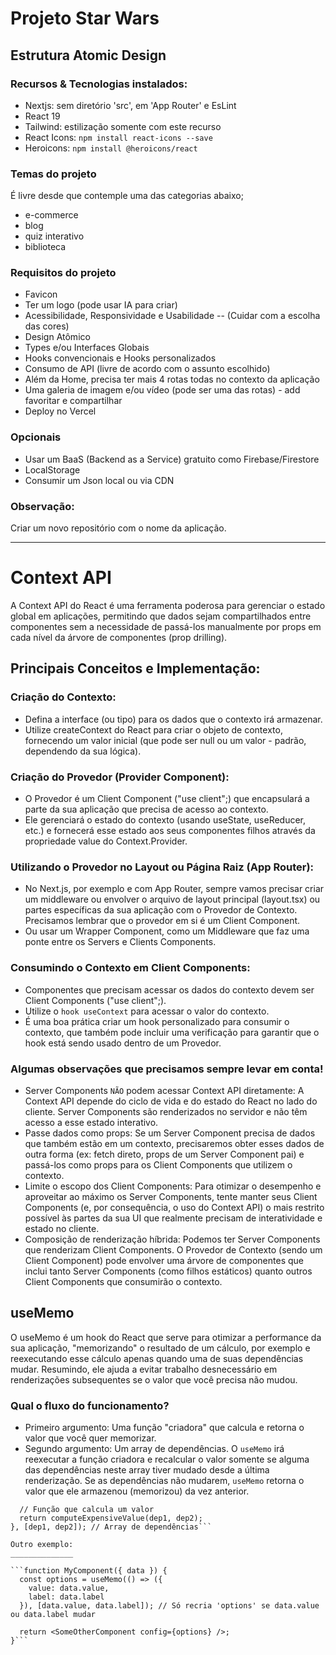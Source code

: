 # Projeto Star Wars
## Estrutura Atomic Design

### Recursos & Tecnologias instalados:
- Nextjs: sem diretório 'src', em 'App Router' e EsLint
- React 19
- Tailwind: estilização somente com este recurso
- React Icons: `npm install react-icons --save`
- Heroicons: `npm install @heroicons/react`

### Temas do projeto
É livre desde que contemple uma das categorias abaixo;
- e-commerce 
- blog
- quiz interativo
- biblioteca

### Requisitos do projeto
- Favicon
- Ter um logo (pode usar IA para criar)
- Acessibilidade, Responsividade e Usabilidade -- (Cuidar com a escolha das cores)
- Design Atômico
- Types e/ou Interfaces Globais
- Hooks convencionais e Hooks personalizados
- Consumo de API (livre de acordo com o assunto escolhido)
- Além da Home, precisa ter mais 4 rotas todas no contexto da aplicação 
- Uma galeria de imagem e/ou vídeo (pode ser uma das rotas) - add favoritar e compartilhar
- Deploy no Vercel

### Opcionais
- Usar um BaaS (Backend as a Service) gratuito como Firebase/Firestore
- LocalStorage
- Consumir um Json local ou via CDN

### Observação:
Criar um novo repositório com o nome da aplicação.

_____________________________________________________________________________________
# Context API

A Context API do React é uma ferramenta poderosa para gerenciar o estado global em aplicações, permitindo que dados sejam compartilhados entre componentes sem a necessidade de passá-los manualmente por props em cada nível da árvore de componentes (prop drilling). 

## Principais Conceitos e Implementação:

### Criação do Contexto: 
- Defina a interface (ou tipo) para os dados que o contexto irá armazenar.
- Utilize createContext do React para criar o objeto de contexto, fornecendo um valor inicial (que pode ser null ou um valor - padrão, dependendo da sua lógica).

### Criação do Provedor (Provider Component):
- O Provedor é um Client Component ("use client";) que encapsulará a parte da sua aplicação que precisa de acesso ao contexto.
- Ele gerenciará o estado do contexto (usando useState, useReducer, etc.) e fornecerá esse estado aos seus componentes filhos através da propriedade value do Context.Provider.

### Utilizando o Provedor no Layout ou Página Raiz (App Router):
- No Next.js, por exemplo e com  App Router, sempre vamos precisar criar um middleware ou envolver o arquivo de layout principal (layout.tsx) ou partes específicas da sua aplicação com o Provedor de Contexto. Precisamos lembrar que o provedor em si é um Client Component.
- Ou usar um Wrapper Component, como um Middleware que faz uma ponte entre os Servers e Clients Components.

### Consumindo o Contexto em Client Components:
- Componentes que precisam acessar os dados do contexto devem ser Client Components ("use client";).
- Utilize o `hook useContext` para acessar o valor do contexto.
- É uma boa prática criar um hook personalizado para consumir o contexto, que também pode incluir uma verificação para garantir que o hook está sendo usado dentro de um Provedor.

### Algumas observações que precisamos sempre levar em conta!
- Server Components `NÃO` podem acessar Context API diretamente: A Context API depende do ciclo de vida e do estado do React no lado do cliente. Server Components são renderizados no servidor e não têm acesso a esse estado interativo.
- Passe dados como props: Se um Server Component precisa de dados que também estão em um contexto, precisaremos obter esses dados de outra forma (ex: fetch direto, props de um Server Component pai) e passá-los como props para os Client Components que utilizem o contexto.
- Limite o escopo dos Client Components: Para otimizar o desempenho e aproveitar ao máximo os Server Components, tente manter seus Client Components (e, por consequência, o uso do Context API) o mais restrito possível às partes da sua UI que realmente precisam de interatividade e estado no cliente.
- Composição de renderização híbrida: Podemos ter Server Components que renderizam Client Components. O Provedor de Contexto (sendo um Client Component) pode envolver uma árvore de componentes que inclui tanto Server Components (como filhos estáticos) quanto outros Client Components que consumirão o contexto.

## useMemo
O useMemo é um hook do React que serve para otimizar a performance da sua aplicação, "memorizando" o resultado de um cálculo, por exemplo e reexecutando esse cálculo apenas quando uma de suas dependências mudar. Resumindo, ele ajuda a evitar trabalho desnecessário em renderizações subsequentes se o valor que você precisa não mudou.

### Qual o fluxo do funcionamento?

- Primeiro argumento: Uma função "criadora" que calcula e retorna o valor que você quer memorizar.
- Segundo argumento: Um array de dependências. O `useMemo` irá reexecutar a função criadora e recalcular o valor somente se alguma das dependências neste array tiver mudado desde a última renderização. Se as dependências não mudarem, `useMemo` retorna o valor que ele armazenou (memorizou) da vez anterior.

```const memoizedValue = useMemo(() => {
  // Função que calcula um valor 
  return computeExpensiveValue(dep1, dep2);
}, [dep1, dep2]); // Array de dependências```

Outro exemplo:
______________

```function MyComponent({ data }) {
  const options = useMemo(() => ({
    value: data.value,
    label: data.label
  }), [data.value, data.label]); // Só recria 'options' se data.value ou data.label mudar

  return <SomeOtherComponent config={options} />;
}```


